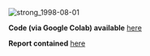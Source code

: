 ![strong_1998-08-01](https://github.com/user-attachments/assets/d6e5b619-0593-4f03-9ce1-9315f7ed9273)

**Code (via Google Colab) available** [here](https://colab.research.google.com/drive/1hvpvmR9SBnYNfgZ0ceQjsF3X8Y378Jm1?usp=sharing)

**Report contained** [here](/assets/AOS204_final_report.pdf)

